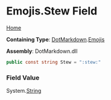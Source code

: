 # Emojis\.Stew Field

[Home](../../../README.md)

**Containing Type**: [DotMarkdown](../../README.md)\.[Emojis](../README.md)

**Assembly**: DotMarkdown\.dll

```csharp
public const string Stew = ":stew:"
```

### Field Value

System\.[String](https://docs.microsoft.com/en-us/dotnet/api/system.string)
